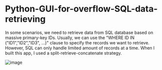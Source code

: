# Python-GUI-for-overflow-SQL-data-retrieving
In some scenarios, we need to retrieve data from SQL database based on massive primary-key IDs. Usually, we can use the "WHERE ID IN ("ID1","ID2","ID3", ...)" clause to specify the records we want to retrieve. However, SQL can only handle limited amount of records at a time. When I built this app, I used a split-retrieve-concatenate strategy.

![image](https://github.com/hanfei1986/GUI-for-high-throughput-SQL-data-retriever/assets/59255164/7f26df9f-5bec-4766-ace5-286b98ace847)
